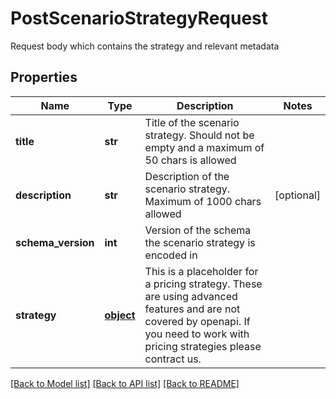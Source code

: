 # PostScenarioStrategyRequest

Request body which contains the strategy and relevant metadata
## Properties
Name | Type | Description | Notes
------------ | ------------- | ------------- | -------------
**title** | **str** | Title of the scenario strategy. Should not be empty and a maximum of 50 chars is allowed | 
**description** | **str** | Description of the scenario strategy. Maximum of 1000 chars allowed | [optional] 
**schema_version** | **int** | Version of the schema the scenario strategy is encoded in | 
**strategy** | [**object**](.md) | This is a placeholder for a pricing strategy. These are using advanced features and are not covered by openapi. If you need to work with pricing strategies please contract us. | 

[[Back to Model list]](../README.md#documentation-for-models) [[Back to API list]](../README.md#documentation-for-api-endpoints) [[Back to README]](../README.md)


